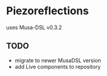 # Piezoreflections
uses Musa-DSL v0.3.2

## TODO
- migrate to newer MusaDSL version
- add Live components to repository
 


